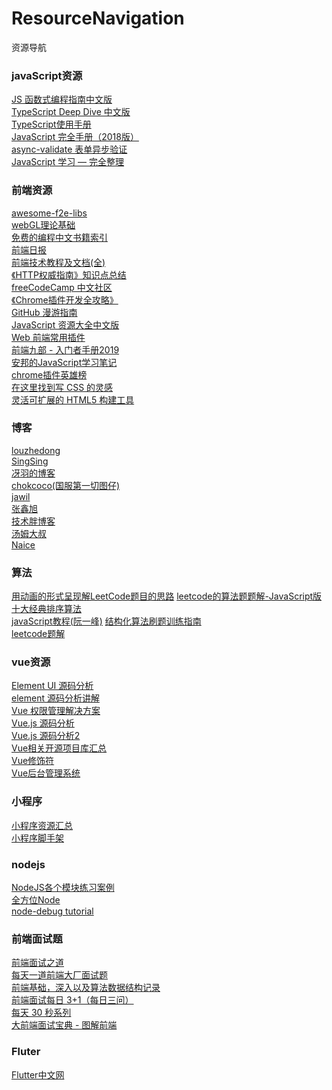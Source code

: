 # ResourceNavigation
资源导航
### javaScript资源
[JS 函数式编程指南中文版](https://github.com/llh911001/mostly-adequate-guide-chinese)<br/>
[TypeScript Deep Dive 中文版](https://github.com/jkchao/typescript-book-chinese)<br/>
[TypeScript使用手册](https://github.com/zhongsp/TypeScript)<br/>
[JavaScript 完全手册（2018版）](https://juejin.im/entry/5c0f1790e51d45780317b7ad#comment)<br/>
[async-validate 表单异步验证](https://github.com/tmpfs/async-validate)<br/>
[JavaScript 学习 — 完全整理](https://github.com/csxiaoyaojianxian/JavaScriptStudy)


### 前端资源
[awesome-f2e-libs](https://github.com/sorrycc/awesome-f2e-libs)<br/>
[webGL理论基础](https://webglfundamentals.org/webgl/lessons/zh_cn/)<br/>
[免费的编程中文书籍索引](https://github.com/justjavac/free-programming-books-zh_CN)<br/>
[前端日报](https://github.com/wubaiqing/zaobao)<br/>
[前端技术教程及文档(全)](https://github.com/cucygh/fe-material)<br/>
[《HTTP权威指南》知识点总结](https://github.com/woai30231/http)<br/>
[freeCodeCamp 中文社区](https://www.freecodecamp.one/)<br/>
[《Chrome插件开发全攻略》](https://github.com/sxei/chrome-plugin-demo)<br/>
[GitHub 漫游指南](https://github.com/phodal/github)<br/>
[JavaScript 资源大全中文版](https://github.com/jawil/awesome-javascript-cn)<br/>
[Web 前端常用插件](https://github.com/iamjoel/front-end-plugins)<br/>
[前端九部 - 入门者手册2019](https://github.com/iamjoel/front-end-plugins)<br/>
[安邦的JavaScript学习笔记](https://github.com/anbang/javascript-notes)<br/>
[chrome插件英雄榜](https://github.com/zhaoolee/ChromeAppHeroes)<br/>
[在这里找到写 CSS 的灵感](https://github.com/chokcoco/CSS-Inspiration)<br/>
[灵活可扩展的 HTML5 构建工具](https://github.com/o2team/elf)<br/>

### 博客
[louzhedong](https://github.com/louzhedong/blog)<br/>
[SingSing](https://singsing.io/blog/)<br/>
[冴羽的博客](https://github.com/mqyqingfeng/Blog)<br/>
[chokcoco(国服第一切图仔)](http://www.cnblogs.com/coco1s/category/833837.html)<br/>
[jawil](https://github.com/jawil/blog)<br/>
[张鑫旭](https://www.zhangxinxu.com/)<br/>
[技术胖博客](http://jspang.com/archives/)<br/>
[汤姆大叔](http://www.cnblogs.com/TomXu/archive/2011/12/15/2288411.html)<br/>
[Naice](https://blog.naice.me/article)<br/>

### 算法
[用动画的形式呈现解LeetCode题目的思路](https://github.com/MisterBooo/LeetCodeAnimation)
[leetcode的算法题题解-JavaScript版](https://github.com/laizimo/leetcode-answer)<br/>
[十大经典排序算法](https://github.com/hustcc/JS-Sorting-Algorithm)<br/>
[javaScript教程(阮一峰)](https://github.com/wangdoc/javascript-tutorial)
[结构化算法刷题训练指南](https://github.com/apachecn/Interview)<br/>
[leetcode题解](https://github.com/azl397985856/leetcode)<br/>

### vue资源
[Element UI 源码分析](https://github.com/idev365-team/idev365_learn_element_ui_source_code)<br/>
[element 源码分析讲解](https://github.com/athena0304/element-analysis)<br/>
[Vue 权限管理解决方案](https://github.com/OneWayTech/Vue-Auth-Solution)<br/>
[Vue.js 源码分析](https://github.com/ustbhuangyi/vue-analysis)<br/>
[Vue.js 源码分析2](https://github.com/answershuto/learnVue)<br/>
[Vue相关开源项目库汇总](https://github.com/opendigg/awesome-github-vue)<br/>
[Vue修饰符](https://segmentfault.com/a/1190000016786254)<br/>
[Vue后台管理系统](https://github.com/PanJiaChen/vue-element-admin)<br/>

### 小程序
[小程序资源汇总](https://github.com/justjavac/awesome-wechat-weapp)<br/>
[小程序脚手架](https://github.com/pandolajs/pandora-boilerplate-wechat)<br/>

### nodejs
[NodeJS各个模块练习案例](https://github.com/ningxiao/NodeJS)<br/>
[全方位Node](https://www.bilibili.com/video/av38914382/?p=96)<br/>
[node-debug tutorial](https://github.com/i5ting/node-debug-tutorial)<br/>

### 前端面试题
[前端面试之道](https://yuchengkai.cn/docs/frontend/)<br/>
[每天一道前端大厂面试题](https://github.com/Advanced-Frontend/Daily-Interview-Question)<br/>
[前端基础，深入以及算法数据结构记录](https://github.com/louzhedong/blog)<br/>
[前端面试每日 3+1（每日三问）](https://github.com/haizlin/fe-interview)<br/>
[每天 30 秒系列](https://github.com/b3log/30-seconds-zh_CN)<br/>
[大前端面试宝典 - 图解前端](https://github.com/azl397985856/fe-interview)<br/>

### Fluter
[Flutter中文网](https://book.flutterchina.club/)<br/>